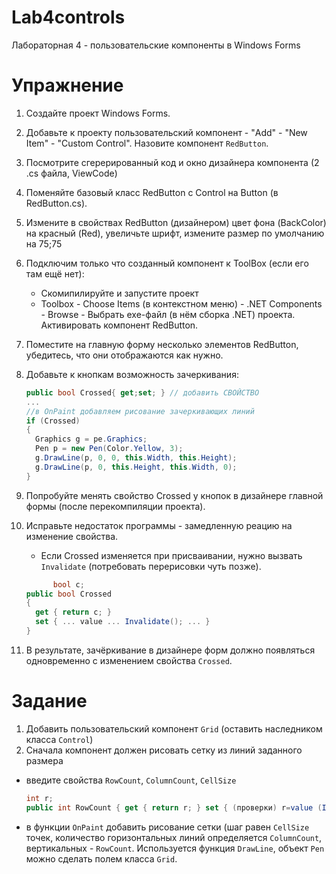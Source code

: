 Lab4controls
============

Лабораторная 4 - пользовательские компоненты в Windows Forms


Упражнение
=======

1. Создайте проект Windows Forms.
2. Добавьте к проекту пользовательский компонент - "Add" - "New Item" - "Custom Control". Назовите компонент ``RedButton``.
3. Посмотрите сгерерированный код и окно дизайнера компонента (2 .cs файла, ViewCode)
4. Поменяйтe базовый класс RedButton с Control на Button (в RedButton.cs).
5. Измените в свойствах  RedButton (дизайнером) цвет фона (BackColor) на красный (Red), увеличьте шрифт, измените размер по умолчанию 
на 75;75
6. Подключим только что созданный компонент к ToolBox (если его там ещё нет): 
   - Скомипилируйте и запустите проект
   - Toolbox - Choose Items (в контекстном меню) - .NET Components - Browse - Выбрать exe-файл (в нём сборка .NET) проекта. Активировать компонент RedButton.
7. Поместите на главную форму несколько элементов RedButton, убедитесь, что они отображаются как нужно.   
8. Добавьте к кнопкам возможность зачеркивания:

    ```c#
    public bool Crossed{ get;set; } // добавить СВОЙСТВО
    ...
    //в OnPaint добавляем рисование зачеркивающих линий
    if (Crossed)
    {
      Graphics g = pe.Graphics;
      Pen p = new Pen(Color.Yellow, 3);
      g.DrawLine(p, 0, 0, this.Width, this.Height);
      g.DrawLine(p, 0, this.Height, this.Width, 0);
    }
    ```
    
9. Попробуйте менять свойство Crossed у кнопок в дизайнере главной формы (после перекомпиляции проекта).
10. Исправьте недостаток программы - замедленную реацию на изменение свойства. 
    - Если Crossed изменяется при присваивании, нужно вызвать ``Invalidate`` (потребовать перерисовки чуть позже).

    ```c#
          bool c;
    public bool Crossed
    {
      get { return c; }
      set { ... value ... Invalidate(); ... }
    }
    ```
11. В результате, зачёркивание в дизайнере форм должно появляться одновременно с изменением свойства ``Crossed``.

Задание
=======

1. Добавить пользовательский компонент ``Grid`` (оставить наследником класса ``Control``)
2. Сначала компонент должен рисовать сетку из линий заданного размера
  - введите свойства ``RowCount``, ``ColumnCount``, ``CellSize``

     ```c#
     int r;
     public int RowCount { get { return r; } set { (проверки) r=value (Invalidate(), если нужно) }
     ```

  - в функции ``OnPaint`` добавить рисование сетки (шаг равен ``CellSize`` точек, количество горизонтальных линий определяется ``ColumnCount``, вертикальных - ``RowCount``. Используется функция ``DrawLine``, объект ``Pen`` можно сделать полем класса ``Grid``.

